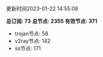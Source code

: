 更新时间2023-01-22 14:55:08

**总订阅: 73**
**总节点: 2355**
**有效节点: 371**
- trojan节点: 58
- v2ray节点: 142
- ss节点: 171
